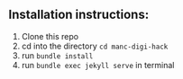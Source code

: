## Installation instructions:

1. Clone this repo
2. cd into the directory `cd manc-digi-hack`
3. run `bundle install`
4. run `bundle exec jekyll serve` in terminal
